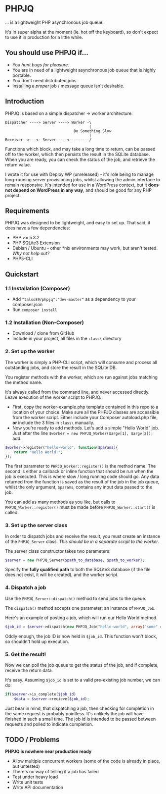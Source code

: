 PHPJQ
=====

... is a lightweight PHP asynchronous job queue.

It's in super alpha at the moment (ie. hot off the keyboard), so don't expect to use it in production for a little while.

## You should use PHPJQ if...
- You _hunt bugs for pleasure_.
- You are in need of a lightweight asynchronous job queue that is highly portable.
- You don't need distributed jobs.
- Installing a *proper* job / message queue isn't desirable.


## Introduction

PHPJQ is based on a simple dispatcher -> worker architecture.


```
Dispatcher ----> Server ----> Worker -\
                                      |
                               Do Something Slow
                                      |
Receiver ->---<- Server ----<---------/
```

Functions which block, and may take a long time to return, can be passed off to the worker, which then persists the result in the SQLite database. When you are ready, you can check the status of the job, and retrieve the return value.

I wrote it for use with Deploy WP (unreleased) - it's role being to manage long-running server provisioning jobs, whilst allowing the admin interface to remain responsive. It's intended for use in a WordPress context, but it **does not depend on WordPress in any way**, and should be good for any PHP project.

## Requirements

PHPJQ was designed to be lightweight, and easy to set up. That said, it does have a few dependencies:

- PHP >= 5.3.2
- PHP SQLite3 Extension
- Debian / Ubuntu - other \*nix environments may work, but aren't tested. *Why not help out?*
- PHP5-CLI

## Quickstart

### 1.1 Installation (Composer)

- Add `"talss89/phpjq":"dev-master"` as a dependency to your composer.json
- Run `composer install`

### 1.2 Installation (Non-Composer)

- Download / clone from GitHub
- Include in your project, all files in the `class\` directory

### 2. Set up the worker

The worker is simply a PHP-CLI script, which will consume and process all outstanding jobs, and store the result in the SQLite DB. 

You register methods with the worker, which are run against jobs matching the method name.

It's always called from the command line, and never accessed directly. Leave execution of the worker script to PHPJQ.

- First, copy the worker-example.php template contained in this repo to a location of your choice. Make sure all the PHPJQ classes are accessible from the worker script. Either include your Composer autoload.php file, **or** include the 3 files in `class\` manually.
- Now you're ready to add methods. Let's add a simple "Hello World" job. Just after the line `$worker = new PHPJQ_Worker($argv[1], $argv[2]);` add:

```php
$worker->register("hello-world", function($params){
    return "Hello World!";
});

```

The first parameter to `PHPJQ_Worker::register()` is the method name. The second is either a callback or inline function that should be run when the job is executed. This is where slow / long running code should go. Any data returned from the function is saved as the result of the job in the job queue, whilst the only argument, `$params`, contains any input data passed to the job.

You can add as many methods as you like, but calls to `PHPJQ_Worker::register()` must be made before `PHPJQ_Worker::start()` is called.

### 3. Set up the server class

In order to dispatch jobs and receive the result, you must create an instance of the `PHPJQ_Server` class. *This should be in a separate script to the worker*.

The server class constructor takes two parameters: 

```php
$server = new PHPJQ_Server($path_to_database, $path_to_worker);
```

Specify the **fully qualified path** to both the SQLite3 database (if the file does not exist, it will be created), and the worker script.

### 4. Dispatch a job

Use the `PHPJQ_Server::dispatch()` method to send jobs to the queue.

The `dispatch()` method accepts one parameter; an instance of `PHPJQ_Job`.

Here's an example of posting a job, which will run our Hello World method.

```php
$job_id = $server->dispatch(new PHPJQ_Job("hello-world", array("some" => "data")));
```

Oddly enough, the job ID is now held in `$job_id`. This function won't block, so shouldn't hold up execution.

### 5. Get the result!

Now we can poll the job queue to get the status of the job, and if complete, receive the return data.

It's easy. Assuming `$job_id` is set to a valid pre-existing job number, we can do:

```php
if($server->is_complete($job_id)
    $data = $server->recieve($job_id);
```

Just bear in mind, that dispatching a job, then checking for completion in the same request is probably pointless. It's unlikely the job will have finished in such a small time. The job id is intended to be passed between requests and polled to indicate completion.

## TODO / Problems

**PHPJQ is nowhere near production ready**

- Allow multiple concurrent workers (some of the code is already in place, but untested)
- There's no way of telling if a job has failed
- Test under heavy load
- Write unit tests
- Write API documentation



